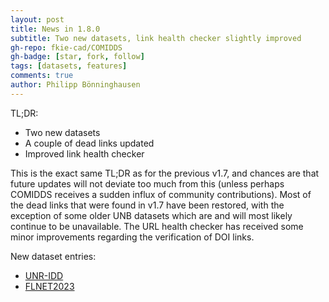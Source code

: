 ```yaml
---
layout: post
title: News in 1.8.0
subtitle: Two new datasets, link health checker slightly improved
gh-repo: fkie-cad/COMIDDS
gh-badge: [star, fork, follow]
tags: [datasets, features]
comments: true
author: Philipp Bönninghausen
---
```


TL;DR:
- Two new datasets
- A couple of dead links updated
- Improved link health checker

This is the exact same TL;DR as for the previous v1.7, and chances are that future updates will not deviate too much from this (unless perhaps COMIDDS receives a sudden influx of community contributions).
Most of the dead links that were found in v1.7 have been restored, with the exception of some older UNB datasets which are and will most likely continue to be unavailable.
The URL health checker has received some minor improvements regarding the verification of DOI links.

New dataset entries:
- [UNR-IDD](/COMIDDS/content/datasets/unr_idd)
- [FLNET2023](/COMIDDS/content/datasets/flnet2023)